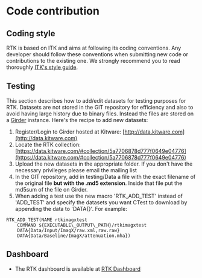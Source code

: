 # Code contribution

## Coding style

RTK is based on ITK and aims at following its coding conventions. Any developer should follow these conventions when submitting new code or contributions to the existing one. We strongly recommend you to read thoroughly [ITK's style guide](http://www.itk.org/Wiki/ITK/Coding_Style_Guide).

## Testing

This section describes how to add/edit datasets for testing purposes for RTK. Datasets are not stored in the GIT repository for efficiency and also to avoid having large history due to binary files. Instead the files are stored on a [Girder](http://data.kitware.com) instance. Here's the recipe to add new datasets:

1.  Register/Login to Girder hosted at Kitware: [http://data.kitware.com](http://data.kitware.com)
2.  Locate the RTK collection: [https://data.kitware.com/#collection/5a7706878d777f0649e04776](https://data.kitware.com/#collection/5a7706878d777f0649e04776)
3.  Upload the new datasets in the appropriate folder. If you don't have the necessary privileges please email the mailing list
4.  In the GIT repository, add in testing/Data a file with the exact filename of the original file **but with the .md5 extension**. Inside that file put the md5sum of the file on Girder.
5.  When adding a test use the new macro 'RTK_ADD_TEST' instead of 'ADD_TEST' and specify the datasets you want CTest to download by appending the data to 'DATA{}'. For example:

```
RTK_ADD_TEST(NAME rtkimagxtest
    COMMAND ${EXECUTABLE\_OUTPUT\_PATH}/rtkimagxtest
    DATA{Data/Input/ImagX/raw.xml,raw.raw}
    DATA{Data/Baseline/ImagX/attenuation.mha})
```
## Dashboard

*   The RTK dashboard is available at [RTK Dashboard](http://my.cdash.org/index.php?project=RTK)

